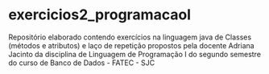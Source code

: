 # exercicios2_programacaoI
Repositório elaborado contendo exercícios na linguagem java de Classes (métodos e atributos) e laço de repetição propostos pela docente Adriana Jacinto da disciplina de Linguagem de Programação I do segundo semestre do curso de Banco de Dados - FATEC - SJC
